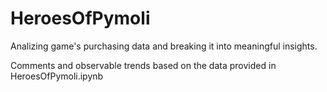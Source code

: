 # HeroesOfPymoli
Analizing game's purchasing data and breaking it into meaningful insights.

Comments and observable trends based on the data provided in HeroesOfPymoli.ipynb
